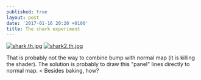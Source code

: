 ```yaml
---
published: true
layout: post
date: '2017-01-16 20:20 +0100'
title: The shark experiment
---
```

[![shark.th.jpg](https://cdn.scrot.moe/images/2017/01/16/shark.th.jpg)](https://cdn.scrot.moe/images/2017/01/16/shark.jpg)
[![shark2.th.jpg](https://cdn.scrot.moe/images/2017/01/16/shark2.th.jpg)](https://cdn.scrot.moe/images/2017/01/16/shark2.jpg)

That is probably not the way to combine bump with normal map (it is killing the shader). The solution is probably to draw this "panel" lines directly to normal map. < Besides baking, how?

